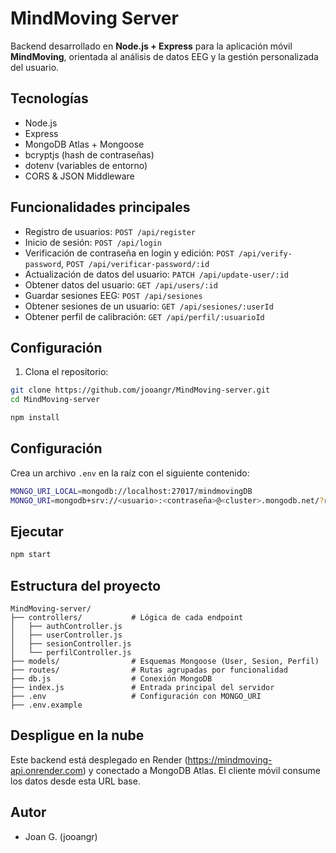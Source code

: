 # MindMoving Server

Backend desarrollado en **Node.js + Express** para la aplicación móvil **MindMoving**, orientada al análisis de datos EEG y la gestión personalizada del usuario.

## Tecnologías

- Node.js
- Express
- MongoDB Atlas + Mongoose
- bcryptjs (hash de contraseñas)
- dotenv (variables de entorno)
- CORS & JSON Middleware

## Funcionalidades principales

- Registro de usuarios: `POST /api/register`
- Inicio de sesión: `POST /api/login`
- Verificación de contraseña en login y edición: `POST /api/verify-password`, `POST /api/verificar-password/:id`
- Actualización de datos del usuario: `PATCH /api/update-user/:id`
- Obtener datos del usuario: `GET /api/users/:id`
- Guardar sesiones EEG: `POST /api/sesiones`
- Obtener sesiones de un usuario: `GET /api/sesiones/:userId`
- Obtener perfil de calibración: `GET /api/perfil/:usuarioId`

## Configuración

1. Clona el repositorio:

```bash
git clone https://github.com/jooangr/MindMoving-server.git
cd MindMoving-server

npm install
```

## Configuración

Crea un archivo `.env` en la raíz con el siguiente contenido:

```bash
MONGO_URI_LOCAL=mongodb://localhost:27017/mindmovingDB
MONGO_URI=mongodb+srv://<usuario>:<contraseña>@<cluster>.mongodb.net/?retryWrites=true&w=majority

```

## Ejecutar

```bash
npm start
```

## Estructura del proyecto

```
MindMoving-server/
├── controllers/           # Lógica de cada endpoint
│   ├── authController.js
│   ├── userController.js
│   ├── sesionController.js
│   └── perfilController.js
├── models/                # Esquemas Mongoose (User, Sesion, Perfil)
├── routes/                # Rutas agrupadas por funcionalidad
├── db.js                  # Conexión MongoDB
├── index.js               # Entrada principal del servidor
├── .env                   # Configuración con MONGO_URI
├── .env.example
```

## Despligue en la nube

Este backend está desplegado en Render (https://mindmoving-api.onrender.com) y conectado a MongoDB Atlas. El cliente móvil consume los datos desde esta URL base.

## Autor

- Joan G. (jooangr)
